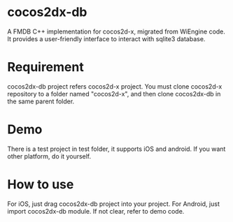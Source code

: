 cocos2dx-db
===========
A FMDB C++ implementation for cocos2d-x, migrated from WiEngine code. It provides a user-friendly interface to 
interact with sqlite3 database.

Requirement
===========
cocos2dx-db project refers cocos2d-x project. You must clone cocos2d-x repository to a folder named "cocos2d-x", 
and then clone cocos2dx-db in the same parent folder.

Demo
===========
There is a test project in test folder, it supports iOS and android. If you want other platform, do it yourself.

How to use
===========
For iOS, just drag cocos2dx-db project into your project. For Android, just import cocos2dx-db module. If not clear, 
refer to demo code.
